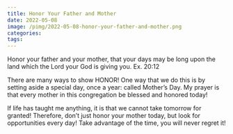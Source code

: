 ```yaml
---
title: Honor Your Father and Mother
date: 2022-05-08
image: /pimg/2022-05-08-honor-your-father-and-mother.png
categories:
tags:
---
```


<p data-block-key="3byca">Honor your father and your mother, that your days may be long upon the land which the Lord your God is giving you. Ex. 20:12 </p><p data-block-key="5dvut">There are many ways to show HONOR! One way that we do this is by setting aside a special day, once a year: called Mother’s Day. My prayer is that every mother in this congregation be blessed and honored today! </p><p data-block-key="efkvj"> </p><p data-block-key="bcibh">If life has taught me anything, it is that we cannot take tomorrow for granted! Therefore, don’t just honor your mother today, but look for opportunities every day! Take advantage of the time, you will never regret it! </p>

